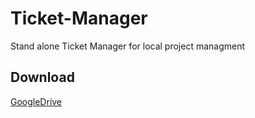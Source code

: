 # Ticket-Manager
Stand alone Ticket Manager for local project managment

## Download

[GoogleDrive](https://drive.google.com/open?id=0B1Bjixk1NvE6cmlSdW15TWlHaW8)
